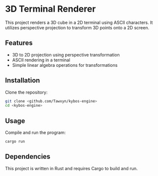 # 3D Terminal Renderer

This project renders a 3D cube in a 2D terminal using ASCII characters. It utilizes perspective projection to transform 3D points onto a 2D screen.

## Features

- 3D to 2D projection using perspective transformation
- ASCII rendering in a terminal
- Simple linear algebra operations for transformations

## Installation

Clone the repository:

```sh
git clone <github.com/Tawxyn/kybos-engine>
cd <kybos-engine>
```

## Usage

Compile and run the program:

```sh
cargo run
```

## Dependencies

This project is written in Rust and requires Cargo to build and run.



